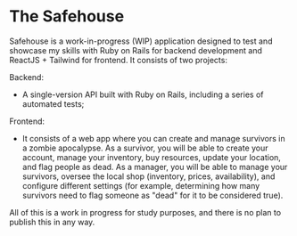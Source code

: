 # The Safehouse
Safehouse is a work-in-progress (WIP) application designed to test and showcase my skills with Ruby on Rails for backend development and ReactJS + Tailwind for frontend.
It consists of two projects:

Backend:
- A single-version API built with Ruby on Rails, including a series of automated tests;

Frontend:
- It consists of a web app where you can create and manage survivors in a zombie apocalypse. As a survivor, you will be able to create your account, manage your inventory, buy resources, update your location, and flag people as dead. As a manager, you will be able to manage your survivors, oversee the local shop (inventory, prices, availability), and configure different settings (for example, determining how many survivors need to flag someone as "dead" for it to be considered true).
  
All of this is a work in progress for study purposes, and there is no plan to publish this in any way.
